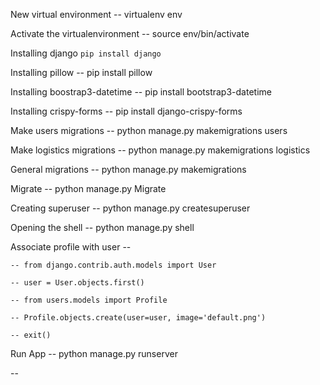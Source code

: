 New virtual environment -- virtualenv env

Activate the virtualenvironment -- source env/bin/activate

Installing django 
`pip install django`

Installing pillow -- pip install pillow

Installing boostrap3-datetime -- pip install bootstrap3-datetime

Installing crispy-forms -- pip install django-crispy-forms

Make users migrations -- python manage.py makemigrations users

Make logistics migrations -- python manage.py makemigrations logistics

General migrations -- python manage.py makemigrations

Migrate -- python manage.py Migrate

Creating superuser -- python manage.py createsuperuser

Opening the shell -- python manage.py shell

Associate profile with user -- 

    -- from django.contrib.auth.models import User
    
    -- user = User.objects.first()
    
    -- from users.models import Profile
    
    -- Profile.objects.create(user=user, image='default.png')
    
    -- exit()
    
    
Run App -- python manage.py runserver

--


